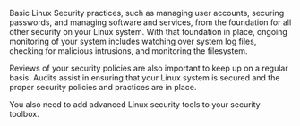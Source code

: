 Basic Linux Security practices, such as managing user accounts, securing passwords, and managing software and services, from the foundation for all other security on your Linux system. With that foundation in place, ongoing monitoring of your system includes watching over system log files, checking for malicious intrusions, and monitoring the filesystem. 

Reviews of your security policies are also important to keep up on a regular basis. Audits assist in ensuring that your Linux system is secured and the proper security policies and practices are in place.

You also need to add advanced Linux security tools to your security toolbox. 
